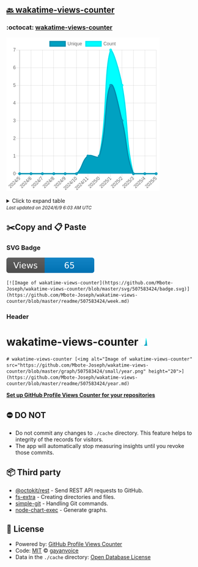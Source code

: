 ## [🔙 wakatime-views-counter](https://github.com/Mbote-Joseph/wakatime-views-counter)

### :octocat: [wakatime-views-counter](https://github.com/Mbote-Joseph/wakatime-views-counter)
![Image of wakatime-views-counter](https://github.com/Mbote-Joseph/wakatime-views-counter/blob/master/graph/507583424/large/year.png)

<details>
	<summary>Click to expand table</summary>
	<h2>:calendar: Year Page Views Table</h2>
<table>
	<tr>
		<th>
			Last Updated
		</th>
		<th>
			Unique
		</th>
		<th>
			Count
		</th>
	</tr>
	<tr>
		<td>
			<code>2024/6/1</code>
		</td>
		<td>
			<code>0</code>
		</td>
		<td>
			<code>0</code>
		</td>
	</tr>
	<tr>
		<td>
			<code>2024/5/1</code>
		</td>
		<td>
			<code>0</code>
		</td>
		<td>
			<code>0</code>
		</td>
	</tr>
	<tr>
		<td>
			<code>2024/4/1</code>
		</td>
		<td>
			<code>0</code>
		</td>
		<td>
			<code>0</code>
		</td>
	</tr>
	<tr>
		<td>
			<code>2024/3/1</code>
		</td>
		<td>
			<code>3</code>
		</td>
		<td>
			<code>5</code>
		</td>
	</tr>
	<tr>
		<td>
			<code>2024/2/1</code>
		</td>
		<td>
			<code>5</code>
		</td>
		<td>
			<code>7</code>
		</td>
	</tr>
	<tr>
		<td>
			<code>2024/1/1</code>
		</td>
		<td>
			<code>1</code>
		</td>
		<td>
			<code>1</code>
		</td>
	</tr>
	<tr>
		<td>
			<code>2023/12/1</code>
		</td>
		<td>
			<code>1</code>
		</td>
		<td>
			<code>1</code>
		</td>
	</tr>
	<tr>
		<td>
			<code>2023/11/1</code>
		</td>
		<td>
			<code>0</code>
		</td>
		<td>
			<code>0</code>
		</td>
	</tr>
	<tr>
		<td>
			<code>2023/10/1</code>
		</td>
		<td>
			<code>0</code>
		</td>
		<td>
			<code>0</code>
		</td>
	</tr>
	<tr>
		<td>
			<code>2023/9/1</code>
		</td>
		<td>
			<code>0</code>
		</td>
		<td>
			<code>0</code>
		</td>
	</tr>
	<tr>
		<td>
			<code>2023/8/1</code>
		</td>
		<td>
			<code>0</code>
		</td>
		<td>
			<code>0</code>
		</td>
	</tr>
	<tr>
		<td>
			<code>2023/7/1</code>
		</td>
		<td>
			<code>0</code>
		</td>
		<td>
			<code>0</code>
		</td>
	</tr>
	<tr>
		<td>
			<code>2023/6/1</code>
		</td>
		<td>
			<code>0</code>
		</td>
		<td>
			<code>0</code>
		</td>
	</tr>
</table>

</details>
<small><i>Last updated on 2024/6/9 6:03 AM UTC</i></small>

## ✂️Copy and 📋 Paste
### SVG Badge
[![Image of wakatime-views-counter](https://github.com/Mbote-Joseph/wakatime-views-counter/blob/master/svg/507583424/badge.svg)](https://github.com/Mbote-Joseph/wakatime-views-counter/blob/master/readme/507583424/week.md)
```readme
[![Image of wakatime-views-counter](https://github.com/Mbote-Joseph/wakatime-views-counter/blob/master/svg/507583424/badge.svg)](https://github.com/Mbote-Joseph/wakatime-views-counter/blob/master/readme/507583424/week.md)
```
### Header
# wakatime-views-counter [<img alt="Image of wakatime-views-counter" src="https://github.com/Mbote-Joseph/wakatime-views-counter/blob/master/graph/507583424/small/year.png" height="20">](https://github.com/Mbote-Joseph/wakatime-views-counter/blob/master/readme/507583424/year.md)
```readme
# wakatime-views-counter [<img alt="Image of wakatime-views-counter" src="https://github.com/Mbote-Joseph/wakatime-views-counter/blob/master/graph/507583424/small/year.png" height="20">](https://github.com/Mbote-Joseph/wakatime-views-counter/blob/master/readme/507583424/year.md)
```
[**Set up GitHub Profile Views Counter for your repositories**](https://github.com/gayanvoice/github-profile-views-counter)
## ⛔ DO NOT
- Do not commit any changes to `./cache` directory. This feature helps to integrity of the records for visitors.
- The app will automatically stop measuring insights until you revoke those commits.
## 📦 Third party

- [@octokit/rest](https://www.npmjs.com/package/@octokit/rest) - Send REST API requests to GitHub.
- [fs-extra](https://www.npmjs.com/package/fs-extra) - Creating directories and files.
- [simple-git](https://www.npmjs.com/package/simple-git) - Handling Git commands.
- [node-chart-exec](https://www.npmjs.com/package/node-chart-exec) - Generate graphs.
## 📄 License
- Powered by: [GitHub Profile Views Counter](https://github.com/gayanvoice/github-profile-views-counter)
- Code: [MIT](./LICENSE) © [gayanvoice](https://github.com/gayanvoice/github-profile-views-counter)
- Data in the `./cache` directory: [Open Database License](https://opendatacommons.org/licenses/odbl/1-0/)